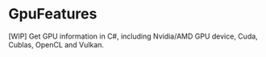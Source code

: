 # GpuFeatures
[WIP] Get GPU information in C#, including Nvidia/AMD GPU device, Cuda, Cublas, OpenCL and Vulkan.
